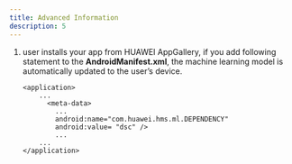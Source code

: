 ```yaml
---
title: Advanced Information
description: 5
---
```


<ol type="1">
  <li>user installs your app from HUAWEI AppGallery, if you add following statement to the <strong>AndroidManifest.xml</strong>, the machine learning model is automatically updated to the user’s device.
    <pre><div id="copy-button30" class="copy-btn" title="Copy" onclick="copyCode(this.id)"></div><code><span class="pln"><span class="pun"><</span>application</span><span class="pun">></span>
    <span class="pun">...</span><span class="pln"></span>
      <span class="str"><span class="pun"><</span>meta-data</span><span class="pun">></span><span class="pln">
        <span class="pun">...</span><span class="pln"></span>
        <span class="pln">android:name="com.huawei.hms.ml.DEPENDENCY"</span>
        <span class="pln">android:value= "dsc" /></span>
        <span class="pun">...</span><span class="pln"></span>
    <span class="pun">...</span><span class="pln"></span>
<span class="str"><span class="pun"><</span>/application<span class="pun">></span></span><span class="pln">
  </code></pre>
  </li>
</ol>
